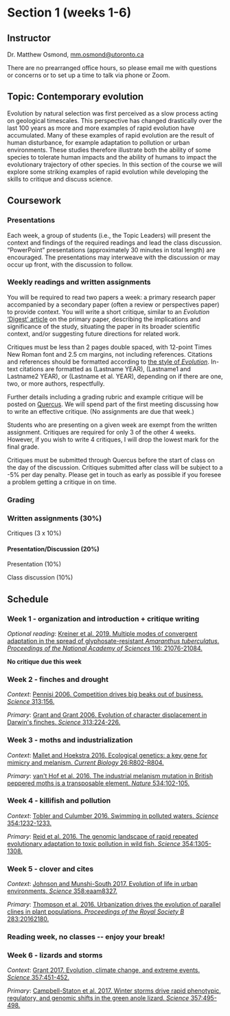 # Section 1 (weeks 1-6)

## Instructor

Dr. Matthew Osmond, mm.osmond@utoronto.ca

There are no prearranged office hours, so please email me with questions or concerns or to set up a time to talk via phone or Zoom.

## Topic: Contemporary evolution

Evolution by natural selection was first perceived as a slow process acting on geological timescales. This perspective has changed drastically over the last 100 years as more and more examples of rapid evolution have accumulated. Many of these examples of rapid evolution are the result of human disturbance, for example adaptation to pollution or urban environments. These studies therefore illustrate both the ability of some species to tolerate human impacts and the ability of humans to impact the evolutionary trajectory of other species. In this section of the course we will explore some striking examples of rapid evolution while developing the skills to critique and discuss science.

## Coursework

### Presentations

Each week, a group of students (i.e., the Topic Leaders) will present the context and findings of the required readings and lead the class discussion. “PowerPoint” presentations (approximately 30  minutes in total length) are encouraged. The presentations may interweave with the discussion or may occur up front, with the discussion to follow. 

### Weekly readings and written assignments

You will be required to read two papers a week: a primary research paper accompanied by a secondary paper (often a review or perspectives paper) to provide context. You will write a short critique, similar to an *Evolution* [‘Digest’ article](https://sites.duke.edu/evodigests/) on the primary paper, describing the implications and significance of the study, situating the paper in its broader scientific context, and/or suggesting future directions for related work. 

Critiques must be less than 2 pages double spaced, with 12-point Times New Roman font and 2.5 cm margins, not including references. Citations and references should be formatted according to [the style of *Evolution*](https://onlinelibrary.wiley.com/page/journal/15585646/homepage/forauthors.html#ps). In-text citations are formatted as (Lastname YEAR), (Lastname1 and Lastname2 YEAR), or (Lastname et al. YEAR), depending on if there are one, two, or more authors, respectfully. 

Further details including a grading rubric and example critique will be posted on [Quercus](https://q.utoronto.ca). We will spend part of the first meeting discussing how to write an effective critique. (No assignments are due that week.) 

Students who are presenting on a given week are exempt from the written assignment. Critiques are required for only 3 of the other 4 weeks. However, if you wish to write 4  critiques, I will drop the lowest mark for the final grade. 

Critiques must be submitted through Quercus before the start of class on the day of the discussion. Critiques submitted after class will be subject to a -5% per day penalty. Please get in touch as early as possible if you foresee a problem getting a critique in on time.  

### Grading

### Written assignments (30%)

Critiques (3 x 10%)

#### Presentation/Discussion (20%)

Presentation (10%)

Class discussion (10%)

## Schedule

### Week 1 - organization and introduction + critique writing

*Optional reading*: [Kreiner et al. 2019. Multiple modes of convergent adaptation in the spread of glyphosate-resistant *Amaranthus tuberculatus*. *Proceedings of the National Academy of Sciences* 116: 21076-21084.](https://doi.org/10.1073/pnas.1900870116)

**No critique due this week**

### Week 2 - finches and drought

*Context*: [Pennisi 2006. Competition drives big beaks out of business. *Science* 313:156.](https://science.sciencemag.org/content/313/5784/156)

*Primary*: [Grant and Grant 2006. Evolution of character displacement in Darwin's finches. *Science* 313:224-226.](https://science.sciencemag.org/content/313/5784/224)

### Week 3 - moths and industrialization 

*Context*: [Mallet and Hoekstra 2016. Ecological genetics: a key gene for mimicry and melanism. *Current Biology* 26:R802-R804.](https://www.sciencedirect.com/science/article/pii/S0960982216307825)

*Primary*: [van't Hof et al. 2016. The industrial melanism mutation in British peppered moths is a transposable element. *Nature* 534:102-105.](https://www.nature.com/articles/nature17951)

### Week 4 - killifish and pollution

*Context*: [Tobler and Culumber 2016. Swimming in polluted waters. *Science* 354:1232-1233.](https://science.sciencemag.org/content/354/6317/1232)

*Primary*: [Reid et al. 2016. The genomic landscape of rapid repeated evolutionary adaptation to toxic pollution in wild fish. *Science* 354:1305-1308.](https://science.sciencemag.org/content/354/6317/1305)

### Week 5 - clover and cites

*Context*: [Johnson and Munshi-South 2017. Evolution of life in urban environments. *Science* 358:eaam8327.](https://science.sciencemag.org/content/358/6363/eaam8327)

*Primary*: [Thompson et al. 2016. Urbanization drives the evolution of parallel clines in plant populations. *Proceedings of the Royal Society B* 283:20162180.](https://doi.org/10.1098/rspb.2016.2180)

### Reading week, no classes -- enjoy your break!

### Week 6 - lizards and storms

*Context*: [Grant 2017. Evolution, climate change, and extreme events. *Science* 357:451-452.](https://science.sciencemag.org/content/357/6350/451)

*Primary*: [Campbell-Staton et al. 2017. Winter storms drive rapid phenotypic, regulatory, and genomic shifts in the green anole lizard. *Science* 357:495-498.](https://science.sciencemag.org/content/357/6350/495)

